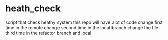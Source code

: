 # heath_check
script that check heathy system
this repo will have alot of code
change first time in the remote
change second time in the local branch
change the file third time in the refactor branch and local 